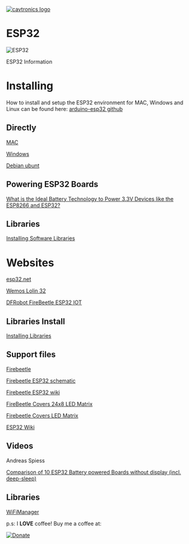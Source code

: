 [![cavtronics logo](https://cldup.com/BhJv2ZU0rj.jpg)](http://www.cavtronics.com "cavtronics")
# ESP32
![ESP32](https://img.shields.io/badge/ESP-32-000000.svg?longCache=true&style=flat&colorA=CC101F)

ESP32 Information

# Installing 
How to install and setup the ESP32 environment for MAC, Windows and Linux can be found here: 
[arduino-esp32 github](https://github.com/espressif/arduino-esp32)

## Directly

[MAC](https://github.com/espressif/arduino-esp32/blob/master/docs/arduino-ide/mac.md)

[Windows](https://github.com/espressif/arduino-esp32/blob/master/docs/arduino-ide/windows.md)

[Debian ubunt](https://github.com/espressif/arduino-esp32/blob/master/docs/arduino-ide/debian_ubuntu.md)

## Powering ESP32 Boards
[What is the Ideal Battery Technology to Power 3.3V Devices like the ESP8266 and ESP32?](https://www.youtube.com/watch?v=heD1zw3bMhw)

## Libraries
[Installing Software Libraries](https://www.arduino.cc/en/Guide/Libraries)

# Websites

[esp32.net](http://esp32.net/)


[Wemos Lolin 32](https://wiki.wemos.cc/products:lolin32:lolin32)


[DFRobot FireBeetle ESP32 IOT](https://www.dfrobot.com/product-1590.html)

## Libraries Install
[Installing Libraries](https://www.arduino.cc/en/Guide/Libraries)

## Support files
[Firebeetle](https://github.com/Arduinolibrary?utf8=%E2%9C%93&tab=repositories&q=firebeetle&type=&language=)

[Firebeetle ESP32 schematic](https://github.com/Robert-MARKII/Document/blob/master/%5BDFR0478%5DFireBeetle%20Board-ESP32\(V1.0\).pdf)

[Firebeetle ESP32 wiki](https://www.dfrobot.com/wiki/index.php/FireBeetle_ESP32_IOT_Microcontroller_\(Supports_Wi-Fi_%26_Bluetooth\)_SKU:_DFR0478)

[FireBeetle Covers 24x8 LED Matrix](https://github.com/Arduinolibrary/FireBeetle_Covers_24x8_LED_Matrix)

[Firebeetle Covers LED Matrix](https://www.dfrobot.com/wiki/index.php/FireBeetle_Covers-24%C3%978_LED_Matrix_\(White\)_SKU:_DFR0484)

[ESP32 Wiki](https://en.wikipedia.org/wiki/ESP32)

## Videos

Andreas Spiess

[Comparison of 10 ESP32 Battery powered Boards without display (incl. deep-sleep)
](https://www.youtube.com/watch?v=-769_YIeGmI)

## Libraries
[WiFiManager](https://github.com/tzapu/WiFiManager/tree/development)

p.s:
I **LOVE** coffee! Buy me a coffee at:   

[![Donate](https://img.shields.io/badge/Donate-PayPal-green.svg)](https://www.paypal.com/cgi-bin/webscr?cmd=_s-xclick&hosted_button_id=ZHBUNDXJXVW4U)





